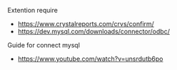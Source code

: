 Extention require
 - https://www.crystalreports.com/crvs/confirm/
 - https://dev.mysql.com/downloads/connector/odbc/

Guide for connect mysql
 - https://www.youtube.com/watch?v=unsrdutb6po